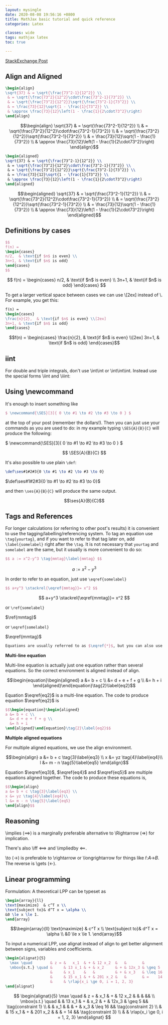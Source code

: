 ```yaml
---
layout: mysingle
date: 2020-08-08 19:56:16 +0800
title: MathJax basic tutorial and quick reference
categories: Latex

classes: wide
tags: mathjax latex
toc: true

---
```


[StackExchange Post](https://math.meta.stackexchange.com/questions/5020/mathjax-basic-tutorial-and-quick-reference/27793#27793)

## Align and Aligned

```latex
\begin{align}
\sqrt{37} & = \sqrt{\frac{73^2-1}{12^2}} \\
 & = \sqrt{\frac{73^2}{12^2}\cdot\frac{73^2-1}{73^2}} \\
 & = \sqrt{\frac{73^2}{12^2}}\sqrt{\frac{73^2-1}{73^2}} \\
 & = \frac{73}{12}\sqrt{1 - \frac{1}{73^2}} \\
 & \approx \frac{73}{12}\left(1 - \frac{1}{2\cdot73^2}\right)
\end{align}
```

$$\begin{align}
\sqrt{37} & = \sqrt{\frac{73^2-1}{12^2}} \\
 & = \sqrt{\frac{73^2}{12^2}\cdot\frac{73^2-1}{73^2}} \\
 & = \sqrt{\frac{73^2}{12^2}}\sqrt{\frac{73^2-1}{73^2}} \\
 & = \frac{73}{12}\sqrt{1 - \frac{1}{73^2}} \\
 & \approx \frac{73}{12}\left(1 - \frac{1}{2\cdot73^2}\right)
\end{align}$$



```latex
\begin{aligned}
\sqrt{37} & = \sqrt{\frac{73^2-1}{12^2}} \\
 & = \sqrt{\frac{73^2}{12^2}\cdot\frac{73^2-1}{73^2}} \\
 & = \sqrt{\frac{73^2}{12^2}}\sqrt{\frac{73^2-1}{73^2}} \\
 & = \frac{73}{12}\sqrt{1 - \frac{1}{73^2}} \\
 & \approx \frac{73}{12}\left(1 - \frac{1}{2\cdot73^2}\right)
\end{aligned}
```

$$\begin{aligned}
\sqrt{37} & = \sqrt{\frac{73^2-1}{12^2}} \\
 & = \sqrt{\frac{73^2}{12^2}\cdot\frac{73^2-1}{73^2}} \\
 & = \sqrt{\frac{73^2}{12^2}}\sqrt{\frac{73^2-1}{73^2}} \\
 & = \frac{73}{12}\sqrt{1 - \frac{1}{73^2}} \\
 & \approx \frac{73}{12}\left(1 - \frac{1}{2\cdot73^2}\right)
\end{aligned}$$

## Definitions by cases

```latex
$$
f(n) =
\begin{cases}
n/2,  & \text{if $n$ is even} \\
3n+1, & \text{if $n$ is odd}
\end{cases}
$$

```


$$
f(n) =
\begin{cases}
n/2,  & \text{if $n$ is even} \\
3n+1, & \text{if $n$ is odd}
\end{cases}
$$

To get a larger vertical space between cases we can use \\[2ex] instead of \\. For example, you get this:

```latex
f(n) =
\begin{cases}
\frac{n}{2},  & \text{if $n$ is even} \\[2ex]
3n+1, & \text{if $n$ is odd}
\end{cases}
```

$$f(n) =
\begin{cases}
\frac{n}{2},  & \text{if $n$ is even} \\[2ex]
3n+1, & \text{if $n$ is odd}
\end{cases}$$

## iint

For double and triple integrals, don't use \int\int or \int\int\int. Instead use the special forms \iint and \iiint:

## Using \newcommand

It's enough to insert something like

```latex
$ \newcommand{\SES}[3]{ 0 \to #1 \to #2 \to #3 \to 0 } $
```

at the top of your post (remember the dollars!). Then you can just use your commands as you are used to do: in my example typing ` \SES{A}{B}{C} ` will produce the following:

$ \newcommand{\SES}[3]{ 0 \to #1 \to #2 \to #3 \to 0 } $

$$ \SES{A}{B}{C} $$

It's also possible to use plain `\def`:

```latex
\def\ses#1#2#3{0 \to #1 \to #2 \to #3 \to 0}
```

$\def\ses#1#2#3{0 \to #1 \to #2 \to #3 \to 0}$

and then `\ses{A}{B}{C}` will produce the same output.

$$\ses{A}{B}{C}$$

## Tags and References

For longer calculations (or referring to other post's results) it is convenient to use the tagging/labelling/referencing system. To tag an equation use `\tag{yourtag}`, and if you want to refer to that tag later on, add `\label{somelabel}` right after the `\tag`. It is not necessary that `yourtag` and `somelabel` are the same, but it usually is more convenient to do so:

```latex
$$ a := x^2-y^3 \tag{mmtag}\label{mmtag} $$
```

$$ a := x^2-y^3 \tag{mmtag}\label{mmtag} $$


In order to refer to an equation, just use `\eqref{somelabel}`

```latex
$$ a+y^3 \stackrel{\eqref{mmtag}}= x^2 $$
```

$$ a+y^3 \stackrel{\eqref{mmtag}}= x^2 $$

or `\ref{somelabel}`

$\ref{mmtag}$

or `\eqref{somelabel}`

$\eqref{mmtag}$

```latex
Equations are usually referred to as $\eqref{*}$, but you can also use $\ref{*}$.
```


**Multi-line equation**

Multi-line equation is actually just one equation rather than several equations. So the correct environment is aligned instead of align.

$$\begin{equation}\begin{aligned}
a &= b + c \\
  &= d + e + f + g \\
  &= h + i
\end{aligned}\end{equation}\tag{2}\label{eq2}$$

Equation $\eqref{eq2}$ is a multi-line equation. The code to produce equation $\eqref{eq2}$ is

```latex
$$\begin{equation}\begin{aligned}
a &= b + c \\
  &= d + e + f + g \\
  &= h + i
\end{aligned}\end{equation}\tag{2}\label{eq2}$$
```


**Multiple aligned equations**

For multiple aligned equations, we use the align environment.

$$\begin{align}
a &= b + c \tag{3}\label{eq3} \\
x &= yz \tag{4}\label{eq4}\\
l &= m - n \tag{5}\label{eq5}
\end{align}$$

Equation $\eqref{eq3}$, $\eqref{eq4}$ and $\eqref{eq5}$ are multiple equations aligned together. The code to produce these equations is,

```latex
$$\begin{align}
a &= b + c \tag{3}\label{eq3} \\
x &= yz \tag{4}\label{eq4}\\
l &= m - n \tag{5}\label{eq5}
\end{align}$$
```


## Reasoning

\implies (⟹) is a marginally preferable alternative to \Rightarrow (⇒) for implication.

There's also \iff ⟺ and \impliedby ⟸.

\to (→) is preferable to \rightarrow or \longrightarrow for things like 𝑓:𝐴→𝐵. The reverse is \gets (←).

## Linear programming

Formulation: A theoretical LPP can be typeset as

```latex
\begin{array}{ll}
\text{maximize}  & c^T x \\
\text{subject to}& d^T x = \alpha \\
&0 \le x \le 1.
\end{array}
```

$$\begin{array}{ll}
\text{maximize}  & c^T x \\
\text{subject to}& d^T x = \alpha \\
&0 \le x \le 1.
\end{array}$$

To input a numerical LPP, use alignat instead of align to get better alignment between signs, variables and coefficients.

```latex
\begin{alignat}{5}
  \max \quad        & z = &   x_1  & + & 12 x_2  &   &       &         && \\
  \mbox{s.t.} \quad &     & 13 x_1 & + & x_2     & + & 12x_3 & \geq 5  && \tag{constraint 1} \\
                    &     & x_1    &   &         & + & x_3   & \leq 16 && \tag{constraint 2} \\
                    &     & 15 x_1 & + & 201 x_2 &   &       & =    14 && \tag{constraint 3} \\
                    &     & \rlap{x_i \ge 0, i = 1, 2, 3}
\end{alignat}
```

$$
\begin{alignat}{5}
  \max \quad        & z = &   x_1  & + & 12 x_2  &   &       &         && \\
  \mbox{s.t.} \quad &     & 13 x_1 & + & x_2     & + & 12x_3 & \geq 5  && \tag{constraint 1} \\
                    &     & x_1    &   &         & + & x_3   & \leq 16 && \tag{constraint 2} \\
                    &     & 15 x_1 & + & 201 x_2 &   &       & =    14 && \tag{constraint 3} \\
                    &     & \rlap{x_i \ge 0, i = 1, 2, 3}
\end{alignat}
$$

